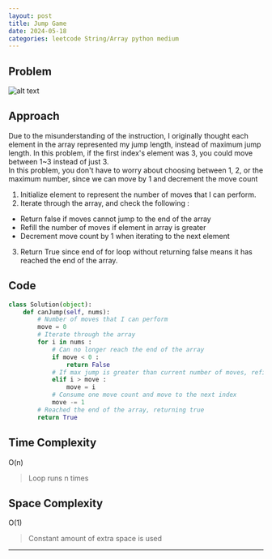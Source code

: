 ```yaml
---
layout: post
title: Jump Game
date: 2024-05-18
categories: leetcode String/Array python medium
---
```

## Problem
![alt text](/blog/public/img/JumpGame.png)

## Approach
Due to the misunderstanding of the instruction, I originally thought each element in the array represented my jump length, instead of maximum jump length. In this problem, if the first index's element was 3, you could move between 1~3 instead of just 3.  
In this problem, you don't have to worry about choosing between 1, 2, or the maximum number, since we can move by 1 and decrement the move count

1. Initialize element to represent the number of moves that I can perform.
2. Iterate through the array, and check the following :
  - Return false if moves cannot jump to the end of the array
  - Refill the number of moves if element in array is greater
  - Decrement move count by 1 when iterating to the next element
3. Return True since end of for loop without returning false means it has reached the end of the array.

## Code
```python
class Solution(object):
    def canJump(self, nums):
        # Number of moves that I can perform
        move = 0
        # Iterate through the array
        for i in nums :
            # Can no longer reach the end of the array
            if move < 0 :
                return False
            # If max jump is greater than current number of moves, refill the number of moves
            elif i > move :
                move = i
            # Consume one move count and move to the next index
            move -= 1
        # Reached the end of the array, returning true
        return True
```
## Time Complexity
O(n)
> Loop runs n times

## Space Complexity
O(1)
> Constant amount of extra space is used  

---
